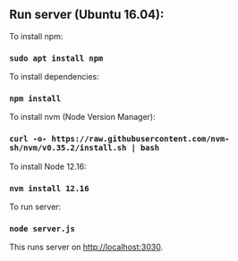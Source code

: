 ## Run server (Ubuntu 16.04):

To install npm:
### `sudo apt install npm`

To install dependencies:
### `npm install`

To install nvm (Node Version Manager):
### `curl -o- https://raw.githubusercontent.com/nvm-sh/nvm/v0.35.2/install.sh | bash`

To install Node 12.16:
### `nvm install 12.16`

To run server:
### `node server.js`

This runs server on [http://localhost:3030](http://localhost:3030).


